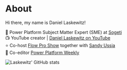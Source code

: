 # About
Hi there, my name is Daniel Laskewitz!

💼 Power Platform Subject Matter Expert (SME) at [Sogeti](https://www.sogeti.nl/)  
📺 YouTube creator | [Daniel Laskewitz on YouTube](https://youtube.com/daniellaskewitz)  
⭐ Co-host [Flow Pro Show](https://www.youtube.com/flowproshow) together with [Sandy Ussia](https://twitter.com/SandyU)  
📰 Co-editor [Power Platform Weekly](https://www.ppweekly.com/)  

![Laskewitz' GitHub stats](https://github-readme-stats.vercel.app/api?username=laskewitz)
